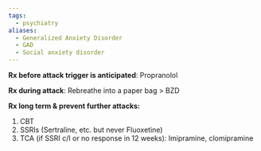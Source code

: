 ```yaml
---
tags:
  - psychiatry
aliases:
  - Generalized Anxiety Disorder
  - GAD
  - Social anxiety disorder
---
```

**Rx before attack trigger is anticipated**: Propranolol

**Rx during attack**: Rebreathe into a paper bag > BZD

**Rx long term & prevent further attacks:**
1. CBT
2. SSRIs (Sertraline, etc. but never Fluoxetine)
3. TCA (if SSRI c/I or no response in 12 weeks): Imipramine, clomipramine